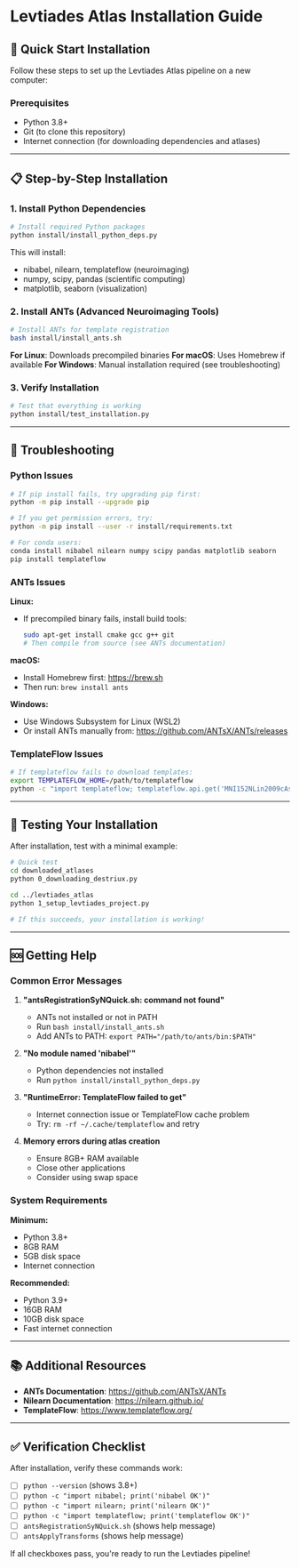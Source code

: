 # Levtiades Atlas Installation Guide

## 🚀 **Quick Start Installation**

Follow these steps to set up the Levtiades Atlas pipeline on a new computer:

### **Prerequisites**
- Python 3.8+
- Git (to clone this repository)
- Internet connection (for downloading dependencies and atlases)

---

## 📋 **Step-by-Step Installation**

### **1. Install Python Dependencies**
```bash
# Install required Python packages
python install/install_python_deps.py
```

This will install:
- nibabel, nilearn, templateflow (neuroimaging)
- numpy, scipy, pandas (scientific computing)
- matplotlib, seaborn (visualization)

### **2. Install ANTs (Advanced Neuroimaging Tools)**
```bash
# Install ANTs for template registration
bash install/install_ants.sh
```

**For Linux**: Downloads precompiled binaries
**For macOS**: Uses Homebrew if available
**For Windows**: Manual installation required (see troubleshooting)

### **3. Verify Installation**
```bash
# Test that everything is working
python install/test_installation.py
```

---

## 🔧 **Troubleshooting**

### **Python Issues**
```bash
# If pip install fails, try upgrading pip first:
python -m pip install --upgrade pip

# If you get permission errors, try:
python -m pip install --user -r install/requirements.txt

# For conda users:
conda install nibabel nilearn numpy scipy pandas matplotlib seaborn
pip install templateflow
```

### **ANTs Issues**

**Linux:**
- If precompiled binary fails, install build tools:
  ```bash
  sudo apt-get install cmake gcc g++ git
  # Then compile from source (see ANTs documentation)
  ```

**macOS:**
- Install Homebrew first: https://brew.sh
- Then run: `brew install ants`

**Windows:**
- Use Windows Subsystem for Linux (WSL2)
- Or install ANTs manually from: https://github.com/ANTsX/ANTs/releases

### **TemplateFlow Issues**
```bash
# If templateflow fails to download templates:
export TEMPLATEFLOW_HOME=/path/to/templateflow
python -c "import templateflow; templateflow.api.get('MNI152NLin2009cAsym', resolution=2)"
```

---

## 🧪 **Testing Your Installation**

After installation, test with a minimal example:

```bash
# Quick test
cd downloaded_atlases
python 0_downloading_destriux.py

cd ../levtiades_atlas
python 1_setup_levtiades_project.py

# If this succeeds, your installation is working!
```

---

## 🆘 **Getting Help**

### **Common Error Messages**

1. **"antsRegistrationSyNQuick.sh: command not found"**
   - ANTs not installed or not in PATH
   - Run `bash install/install_ants.sh`
   - Add ANTs to PATH: `export PATH="/path/to/ants/bin:$PATH"`

2. **"No module named 'nibabel'"**
   - Python dependencies not installed
   - Run `python install/install_python_deps.py`

3. **"RuntimeError: TemplateFlow failed to get"**
   - Internet connection issue or TemplateFlow cache problem
   - Try: `rm -rf ~/.cache/templateflow` and retry

4. **Memory errors during atlas creation**
   - Ensure 8GB+ RAM available
   - Close other applications
   - Consider using swap space

### **System Requirements**

**Minimum:**
- Python 3.8+
- 8GB RAM
- 5GB disk space
- Internet connection

**Recommended:**
- Python 3.9+
- 16GB RAM
- 10GB disk space
- Fast internet connection

---

## 📚 **Additional Resources**

- **ANTs Documentation**: https://github.com/ANTsX/ANTs
- **Nilearn Documentation**: https://nilearn.github.io/
- **TemplateFlow**: https://www.templateflow.org/

---

## ✅ **Verification Checklist**

After installation, verify these commands work:

- [ ] `python --version` (shows 3.8+)
- [ ] `python -c "import nibabel; print('nibabel OK')"`
- [ ] `python -c "import nilearn; print('nilearn OK')"`
- [ ] `python -c "import templateflow; print('templateflow OK')"`
- [ ] `antsRegistrationSyNQuick.sh` (shows help message)
- [ ] `antsApplyTransforms` (shows help message)

If all checkboxes pass, you're ready to run the Levtiades pipeline!